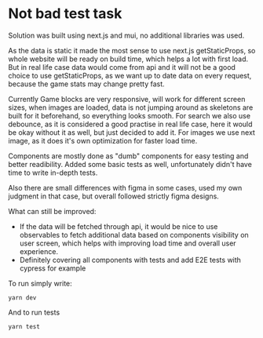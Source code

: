 # Not bad test task
Solution was built using next.js and mui, no additional libraries was used.

As the data is static it made the most sense to use next.js getStaticProps, so whole website will be ready on build time, which helps a lot with first load. But in real life case data would come from api and it will not be a good choice to use getStaticProps, as we want up to date data on every request, because the game stats may change pretty fast.

Currently Game blocks are very responsive, will work for different screen sizes, when images are loaded, data is not jumping around as skeletons are built for it beforehand, so everything looks smooth. For search we also use debounce, as it is considered a good practise in real life case, here it would be okay without it as well, but just decided to add it. For images we use next image, as it does it's own optimization for faster load time.

Components are mostly done as "dumb" components for easy testing and better readibility.
Added some basic tests as well, unfortunately didn't have time to write in-depth tests.

Also there are small differences with figma in some cases, used my own judgment in that case, but overall followed strictly figma designs.

What can still be improved:
* If the data will be fetched through api, it would be nice to use observables to fetch additional data based on components visibility on user screen, which helps with improving load time and overall user experience. 
* Definitely covering all components with tests and add E2E tests with cypress for example

To run simply write:
```
yarn dev
```
And to run tests
```
yarn test
```